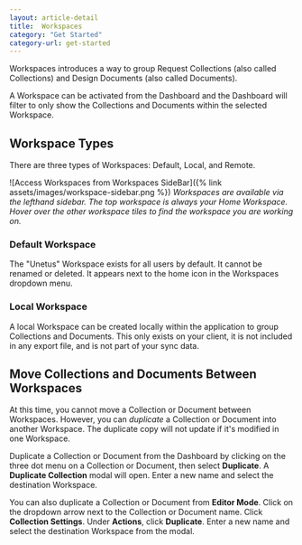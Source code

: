 ```yaml
---
layout: article-detail
title:  Workspaces
category: "Get Started"
category-url: get-started
---
```


Workspaces introduces a way to group Request Collections (also called Collections) and Design Documents (also called Documents).

A Workspace can be activated from the Dashboard and the Dashboard will filter to only show the Collections and Documents within the selected Workspace.

## Workspace Types

There are three types of Workspaces: Default, Local, and Remote.

![Access Workspaces from Workspaces SideBar]({% link assets/images/workspace-sidebar.png %})
_Workspaces are available via the lefthand sidebar. The top workspace is always your Home Workspace.  Hover over the other workspace tiles to find the workspace you are working on._

### Default Workspace

The "Unetus" Workspace exists for all users by default. It cannot be renamed or deleted. It appears next to the home icon in the Workspaces dropdown menu.

### Local Workspace

A local Workspace can be created locally within the application to group Collections and Documents. This only exists on your client, it is not included in any export file, and is not part of your sync data.

## Move Collections and Documents Between Workspaces

At this time, you cannot move a Collection or Document between Workspaces. However, you can _duplicate_ a Collection or Document into another Workspace. The duplicate copy will not update if it's modified in one Workspace.

Duplicate a Collection or Document from the Dashboard by clicking on the three dot menu on a Collection or Document, then select **Duplicate**. A **Duplicate Collection** modal will open. Enter a new name and select the destination Workspace.

You can also duplicate a Collection or Document from **Editor Mode**. Click on the dropdown arrow next to the Collection or Document name. Click **Collection Settings**. Under **Actions**, click **Duplicate**. Enter a new name and select the destination Workspace from the modal.
